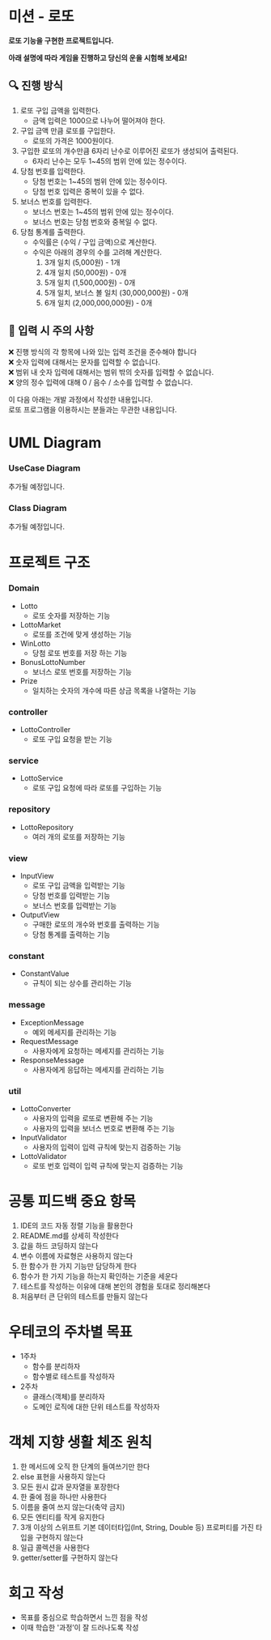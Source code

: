 # 미션 - 로또

**로또 기능을 구현한 프로젝트입니다.**

**아래 설명에 따라 게임을 진행하고 당신의 운을 시험해 보세요!**

## 🔍 진행 방식

1. 로또 구입 금액을 입력한다.
    - 금액 입력은 1000으로 나누어 떨어져야 한다.
2. 구입 금액 만큼 로또를 구입한다.
    - 로또의 가격은 1000원이다.
3. 구입한 로또의 개수만큼 6자리 난수로 이루어진 로또가 생성되어 출력된다.
    - 6자리 난수는 모두 1~45의 범위 안에 있는 정수이다.
4. 당첨 번호를 입력한다.
    - 당첨 번호는 1~45의 범위 안에 있는 정수이다.
    - 당첨 번호 입력은 중복이 있을 수 없다.
5. 보너스 번호를 입력한다.
    - 보너스 번호는 1~45의 범위 안에 있는 정수이다.
    - 보너스 번호는 당첨 번호와 중복일 수 없다.
6. 당첨 통계를 출력한다.
    - 수익률은 (수익 / 구입 금액)으로 계산한다.
    - 수익은 아래의 경우의 수를 고려해 계산한다.
        1. 3개 일치 (5,000원) - 1개
        2. 4개 일치 (50,000원) - 0개
        3. 5개 일치 (1,500,000원) - 0개
        4. 5개 일치, 보너스 볼 일치 (30,000,000원) - 0개
        5. 6개 일치 (2,000,000,000원) - 0개

## 🚨 입력 시 주의 사항

❌ 진행 방식의 각 항목에 나와 있는 입력 조건을 준수해야 합니다  
❌ 숫자 입력에 대해서는 문자를 입력할 수 없습니다.  
❌ 범위 내 숫자 입력에 대해서는 범위 밖의 숫자를 입력할 수 없습니다.  
❌ 양의 정수 입력에 대해 0 / 음수 / 소수를 입력할 수 없습니다.

이 다음 아래는 개발 과정에서 작성한 내용입니다.  
로또 프로그램을 이용하시는 분들과는 무관한 내용입니다.

# UML Diagram

### UseCase Diagram

추가될 예정입니다.

### Class Diagram

추가될 예정입니다.

# 프로젝트 구조

### Domain
- Lotto
  - 로또 숫자를 저장하는 기능
- LottoMarket
  - 로또를 조건에 맞게 생성하는 기능
- WinLotto
  - 당첨 로또 번호를 저장 하는 기능
- BonusLottoNumber
  - 보너스 로또 번호를 저장하는 기능   
- Prize
  - 일치하는 숫자의 개수에 따른 상금 목록을 나열하는 기능

### controller
- LottoController
    - 로또 구입 요청을 받는 기능
### service
- LottoService
    - 로또 구입 요청에 따라 로또를 구입하는 기능
### repository
- LottoRepository
    - 여러 개의 로또를 저장하는 기능
### view
- InputView
    - 로또 구입 금액을 입력받는 기능
    - 당첨 번호를 입력받는 기능
    - 보너스 번호를 입력받는 기능
- OutputView
    - 구매한 로또의 개수와 번호를 출력하는 기능
    - 당첨 통계를 출력하는 기능
### constant
- ConstantValue
    - 규칙이 되는 상수를 관리하는 기능
### message
- ExceptionMessage
    - 예외 메세지를 관리하는 기능
- RequestMessage
    - 사용자에게 요청하는 메세지를 관리하는 기능
- ResponseMessage
    - 사용자에게 응답하는 메세지를 관리하는 기능
### util
- LottoConverter
  - 사용자의 입력을 로또로 변환해 주는 기능
  - 사용자의 입력을 보너스 번호로 변환해 주는 기능
- InputValidator
  - 사용자의 입력이 입력 규칙에 맞는지 검증하는 기능
- LottoValidator
  - 로또 번호 입력이 입력 규칙에 맞는지 검증하는 기능

# 공통 피드백 중요 항목

1. IDE의 코드 자동 정렬 기능을 활용한다
2. README.md를 상세히 작성한다
3. 값을 하드 코딩하지 않는다
4. 변수 이름에 자료형은 사용하지 않는다
5. 한 함수가 한 가지 기능만 담당하게 한다
6. 함수가 한 가지 기능을 하는지 확인하는 기준을 세운다
7. 테스트를 작성하는 이유에 대해 본인의 경험을 토대로 정리해본다
8. 처음부터 큰 단위의 테스트를 만들지 않는다

# 우테코의 주차별 목표

- 1주차
    - 함수를 분리하자
    - 함수별로 테스트를 작성하자
- 2주차
    - 클래스(객체)를 분리하자
    - 도메인 로직에 대한 단위 테스트를 작성하자

# 객체 지향 생활 체조 원칙

1. 한 메서드에 오직 한 단계의 들여쓰기만 한다
2. else 표현을 사용하지 않는다
3. 모든 원시 값과 문자열을 포장한다
4. 한 줄에 점을 하나만 사용한다
5. 이름을 줄여 쓰지 않는다(축약 금지)
6. 모든 엔티티를 작게 유지한다
7. 3개 이상의 스위프트 기본 데이터타입(Int, String, Double 등) 프로퍼티를 가진 타입을 구현하지 않는다
8. 일급 콜렉션을 사용한다
9. getter/setter를 구현하지 않는다

# 회고 작성
- 목표를 중심으로 학습하면서 느낀 점을 작성
- 이때 학습한 '과정’이 잘 드러나도록 작성
